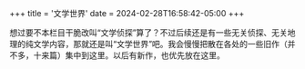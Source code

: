 +++
title = '文学世界'
date = 2024-02-28T16:58:42-05:00
+++

想过要不本栏目干脆改叫“文学侦探”算了？不过后续还是有一些无关侦探、无关地理的纯文学内容，那就还是叫“文学世界”吧。我会慢慢把散在各处的一些旧作（并不多，十来篇）集中到这里。以后有新作，也优先放在这里。